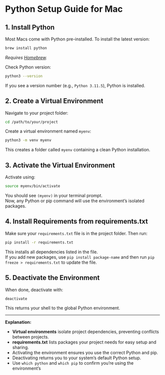 # Python Setup Guide for Mac

## 1. Install Python

Most Macs come with Python pre-installed. To install the latest version:

```bash
brew install python
```
*Requires [Homebrew](https://brew.sh/).*

Check Python version:
```bash
python3 --version
```
If you see a version number (e.g., `Python 3.11.5`), Python is installed.

## 2. Create a Virtual Environment

Navigate to your project folder:
```bash
cd /path/to/your/project
```

Create a virtual environment named `myenv`:
```bash
python3 -m venv myenv
```
This creates a folder called `myenv` containing a clean Python installation.

## 3. Activate the Virtual Environment

Activate using:
```bash
source myenv/bin/activate
```
You should see `(myenv)` in your terminal prompt.  
Now, any Python or pip command will use the environment’s isolated packages.

## 4. Install Requirements from requirements.txt

Make sure your `requirements.txt` file is in the project folder. Then run:
```bash
pip install -r requirements.txt
```
This installs all dependencies listed in the file.  
If you add new packages, use `pip install package-name` and then run `pip freeze > requirements.txt` to update the file.

## 5. Deactivate the Environment

When done, deactivate with:
```bash
deactivate
```
This returns your shell to the global Python environment.

---

**Explanation:**
- **Virtual environments** isolate project dependencies, preventing conflicts between projects.
- **requirements.txt** lists packages your project needs for easy setup and sharing.
- Activating the environment ensures you use the correct Python and pip.
- Deactivating returns you to your system’s default Python setup.
- Use `which python` and `which pip` to confirm you’re using the environment’s